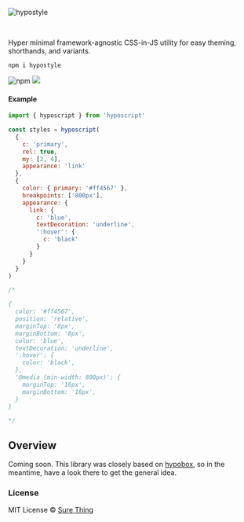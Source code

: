 ![hypostyle](https://user-images.githubusercontent.com/4732330/102666621-09f0df00-414d-11eb-9178-9d46f113ea46.png)

<br/>

Hyper minimal framework-agnostic CSS-in-JS utility for easy theming, shorthands,
and variants.

```
npm i hypostyle
```

![npm](https://img.shields.io/npm/v/hypostyle) [![](https://badgen.net/bundlephobia/minzip/hypostyle)](https://bundlephobia.com/result?p=hypostyle)

#### Example

```javascript
import { hyposcript } from 'hyposcript'

const styles = hyposcript(
  {
    c: 'primary',
    rel: true,
    my: [2, 4],
    appearance: 'link'
  },
  {
    color: { primary: '#ff4567' },
    breakpoints: ['800px'],
    appearance: {
      link: {
        c: 'blue',
        textDecoration: 'underline',
        ':hover': {
          c: 'black'
        }
      }
    }
  }
)

/*

{
  color: '#ff4567',
  position: 'relative',
  marginTop: '8px',
  marginBottom: '8px',
  color: 'blue',
  textDecoration: 'underline',
  ':hover': {
    color: 'black',
  },
  '@media (min-width: 800px)': {
    marginTop: '16px',
    marginBottom: '16px',
  }
}

*/
```

## Overview

Coming soon. This library was closely based on
[hypobox](https://github.com/sure-thing/hypobox), so in the meantime, have a
look there to get the general idea.

### License

MIT License © [Sure Thing](https://github.com/sure-thing)
